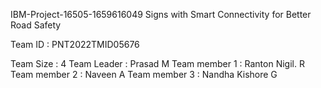 IBM-Project-16505-1659616049
Signs with Smart Connectivity for Better Road Safety

Team ID : PNT2022TMID05676

Team Size : 4
Team Leader : Prasad M
Team member 1 : Ranton Nigil. R
Team member 2 : Naveen A
Team member 3 : Nandha Kishore G
